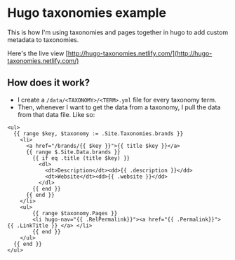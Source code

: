 # Hugo taxonomies example

This is how I'm using taxonomies and pages together in hugo to add custom metadata to taxonomies.

Here's the live view [http://hugo-taxonomies.netlify.com/](http://hugo-taxonomies.netlify.com/)

## How does it work?

- I create a `/data/<TAXONOMY>/<TERM>.yml` file for every taxonomy term.
- Then, whenever I want to get the data from a taxonomy, I pull the data from that data file.
Like so:

```
<ul>
  {{ range $key, $taxonomy := .Site.Taxonomies.brands }}
    <li>
      <a href="/brands/{{ $key }}">{{ title $key }}</a>
      {{ range $.Site.Data.brands }}
        {{ if eq .title (title $key) }}
          <dl>
            <dt>Description</dt><dd>{{ .description }}</dd>
            <dt>Website</dt><dd>{{ .website }}</dd>
          </dl>
        {{ end }}
      {{ end }}
    </li>
    <ul>
        {{ range $taxonomy.Pages }}
        <li hugo-nav="{{ .RelPermalink}}"><a href="{{ .Permalink}}"> {{ .LinkTitle }} </a> </li>
        {{ end }}
    </ul>
  {{ end }}
</ul>
```
